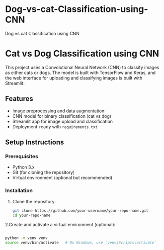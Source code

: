 # Dog-vs-cat-Classification-using-CNN
Dog vs cat Classification using CNN

# Cat vs Dog Classification using CNN

This project uses a Convolutional Neural Network (CNN) to classify images as either cats or dogs. The model is built with TensorFlow and Keras, and the web interface for uploading and classifying images is built with Streamlit.

## Features

- Image preprocessing and data augmentation
- CNN model for binary classification (cat vs dog)
- Streamlit app for image upload and classification
- Deployment-ready with `requirements.txt`

## Setup Instructions

### Prerequisites

- Python 3.x
- Git (for cloning the repository)
- Virtual environment (optional but recommended)

### Installation

1. Clone the repository:

   ```bash
   git clone https://github.com/your-username/your-repo-name.git
   cd your-repo-name

2.Create and activate a virtual environment (optional):

   ```bash

   python -m venv venv
   source venv/bin/activate   # On Windows, use `venv\Scripts\activate`




